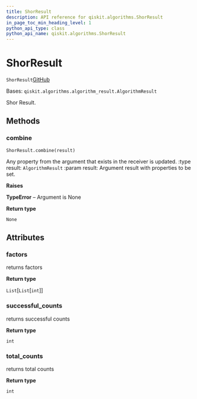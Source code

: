 ```yaml
---
title: ShorResult
description: API reference for qiskit.algorithms.ShorResult
in_page_toc_min_heading_level: 1
python_api_type: class
python_api_name: qiskit.algorithms.ShorResult
---
```


# ShorResult

<span id="qiskit.algorithms.ShorResult" />

`ShorResult`[GitHub](https://github.com/qiskit/qiskit/tree/stable/0.20/qiskit/algorithms/factorizers/shor.py "view source code")

Bases: `qiskit.algorithms.algorithm_result.AlgorithmResult`

Shor Result.

## Methods

### combine

<span id="qiskit.algorithms.ShorResult.combine" />

`ShorResult.combine(result)`

Any property from the argument that exists in the receiver is updated. :type result: `AlgorithmResult` :param result: Argument result with properties to be set.

**Raises**

**TypeError** – Argument is None

**Return type**

`None`

## Attributes

<span id="qiskit.algorithms.ShorResult.factors" />

### factors

returns factors

**Return type**

`List`\[`List`\[`int`]]

<span id="qiskit.algorithms.ShorResult.successful_counts" />

### successful\_counts

returns successful counts

**Return type**

`int`

<span id="qiskit.algorithms.ShorResult.total_counts" />

### total\_counts

returns total counts

**Return type**

`int`

